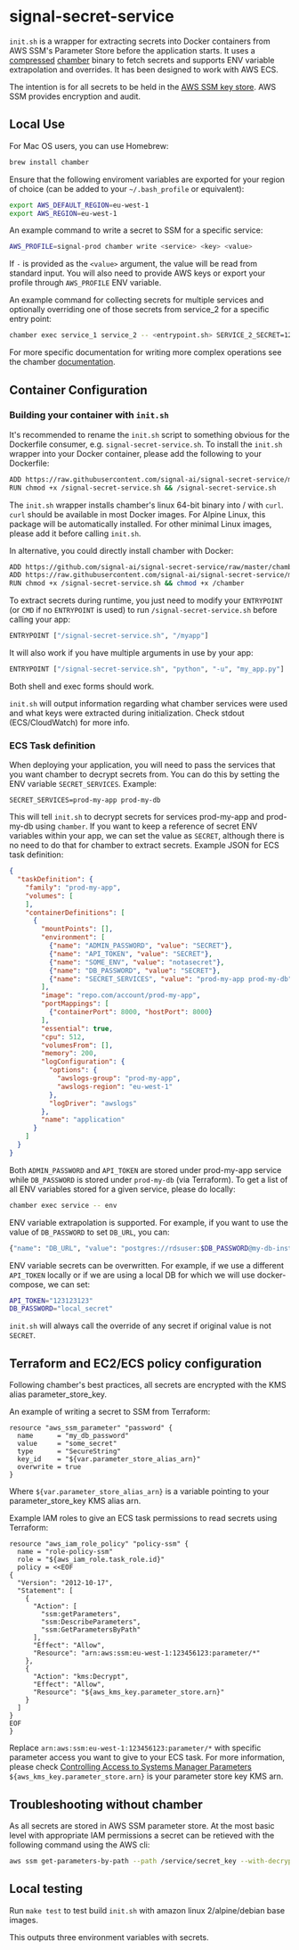 # signal-secret-service

`init.sh` is a wrapper for extracting secrets into Docker containers from AWS SSM's Parameter Store before the application starts. It uses a [compressed](https://github.com/signal-ai/signal-secret-service/tree/master/chamber-upx) [chamber](https://github.com/segmentio/chamber) binary to fetch secrets and supports ENV variable extrapolation and overrides. It has been designed to work with AWS ECS.

The intention is for all secrets to be held in the [AWS SSM key store](https://eu-west-1.console.aws.amazon.com/ec2/v2/home?region=eu-west-1#Parameters:sort=Name). AWS SSM provides encryption and audit.

## Local Use

For Mac OS users, you can use Homebrew:

```sh
brew install chamber
```

Ensure that the following enviroment variables are exported for your region of choice (can be added to your `~/.bash_profile` or equivalent):

```sh
export AWS_DEFAULT_REGION=eu-west-1
export AWS_REGION=eu-west-1
```

An example command to write a secret to SSM for a specific service:

```sh
AWS_PROFILE=signal-prod chamber write <service> <key> <value>
```

If `-` is provided as the `<value>` argument, the value will be read from standard
input. You will also need to provide AWS keys or export your profile through `AWS_PROFILE` ENV variable.

An example command for collecting secrets for multiple services and optionally overriding one of those secrets from service_2 for a specific entry point:

```sh
chamber exec service_1 service_2 -- <entrypoint.sh> SERVICE_2_SECRET=123456
```

For more specific documentation for writing more complex operations see the chamber [documentation](https://github.com/segmentio/chamber).

## Container Configuration

### Building your container with `init.sh`

It's recommended to rename the `init.sh` script to something obvious for the Dockerfile consumer, e.g. `signal-secret-service.sh`. To install the `init.sh` wrapper into your Docker container, please add the following to your Dockerfile:

```sh
ADD https://raw.githubusercontent.com/signal-ai/signal-secret-service/master/init.sh /signal-secret-service.sh
RUN chmod +x /signal-secret-service.sh && /signal-secret-service.sh
```

The `init.sh` wrapper installs chamber's linux 64-bit binary into / with `curl`. `curl` should be available in most Docker images. For Alpine Linux,
this package will be automatically installed. For other minimal Linux images, please add it before calling `init.sh`.

In alternative, you could directly install chamber with Docker:

```sh
ADD https://github.com/signal-ai/signal-secret-service/raw/master/chamber-upx/chamber-v2.8.1 /chamber
ADD https://raw.githubusercontent.com/signal-ai/signal-secret-service/master/init.sh /signal-secret-service.sh
RUN chmod +x /signal-secret-service.sh && chmod +x /chamber
```

To extract secrets during runtime, you just need to modify your `ENTRYPOINT` (or `CMD` if no `ENTRYPOINT` is used) to run `/signal-secret-service.sh` before calling your app:

```sh
ENTRYPOINT ["/signal-secret-service.sh", "/myapp"]
```

It will also work if you have multiple arguments in use by your app:

```sh
ENTRYPOINT ["/signal-secret-service.sh", "python", "-u", "my_app.py"]
```

Both shell and exec forms should work.

`init.sh` will output information regarding what chamber services were used and what keys were extracted during initialization. Check stdout (ECS/CloudWatch) for more info.

### ECS Task definition

When deploying your application, you will need to pass the services that you want chamber to decrypt secrets from. You can do this by setting the
ENV variable `SECRET_SERVICES`. Example:

`SECRET_SERVICES=prod-my-app prod-my-db`

This will tell `init.sh` to decrypt secrets for services prod-my-app and prod-my-db using `chamber`. If you want to keep a reference of secret ENV variables
within your app, we can set the value as `SECRET`, although there is no need to do that for chamber to extract secrets. Example JSON for ECS task definition:

```JSON
{
  "taskDefinition": {
    "family": "prod-my-app",
    "volumes": [
    ],
    "containerDefinitions": [
      {
        "mountPoints": [],
        "environment": [
          {"name": "ADMIN_PASSWORD", "value": "SECRET"},
          {"name": "API_TOKEN", "value": "SECRET"},
          {"name": "SOME_ENV", "value": "notasecret"},
          {"name": "DB_PASSWORD", "value": "SECRET"},
          {"name": "SECRET_SERVICES", "value": "prod-my-app prod-my-db"}
        ],
        "image": "repo.com/account/prod-my-app",
        "portMappings": [
          {"containerPort": 8000, "hostPort": 8000}
        ],
        "essential": true,
        "cpu": 512,
        "volumesFrom": [],
        "memory": 200,
        "logConfiguration": {
          "options": {
            "awslogs-group": "prod-my-app",
            "awslogs-region": "eu-west-1"
          },
          "logDriver": "awslogs"
        },
        "name": "application"
      }
    ]
  }
}
```

Both `ADMIN_PASSWORD` and `API_TOKEN` are stored under prod-my-app service while `DB_PASSWORD` is stored under `prod-my-db` (via Terraform). To
get a list of all ENV variables stored for a given service, please do locally:

```sh
chamber exec service -- env
```

ENV variable extrapolation is supported. For example, if you want to use the value of `DB_PASSWORD` to set `DB_URL`, you can:

```sh
{"name": "DB_URL", "value": "postgres://rdsuser:$DB_PASSWORD@my-db-instance/db_name"},
```

ENV variable secrets can be overwritten. For example, if we use a different `API_TOKEN` locally or if we are using a local DB for which we will
use docker-compose, we can set:

```sh
API_TOKEN="123123123"
DB_PASSWORD="local_secret"
```

`init.sh` will always call the override of any secret if original value is not `SECRET`.

## Terraform and EC2/ECS policy configuration

Following chamber's best practices, all secrets are encrypted with the KMS alias parameter_store_key.

An example of writing a secret to SSM from Terraform:

```HCL
resource "aws_ssm_parameter" "password" {
  name      = "my_db_password"
  value     = "some_secret"
  type      = "SecureString"
  key_id    = "${var.parameter_store_alias_arn}"
  overwrite = true
}
```

Where `${var.parameter_store_alias_arn}` is a variable pointing to your parameter_store_key KMS alias arn.

Example IAM roles to give an ECS task permissions to read secrets using Terraform:

```HCL
resource "aws_iam_role_policy" "policy-ssm" {
  name = "role-policy-ssm"
  role = "${aws_iam_role.task_role.id}"
  policy = <<EOF
{
  "Version": "2012-10-17",
  "Statement": [
    {
      "Action": [
        "ssm:getParameters",
        "ssm:DescribeParameters",
        "ssm:GetParametersByPath"
      ],
      "Effect": "Allow",
      "Resource": "arn:aws:ssm:eu-west-1:123456123:parameter/*"
    },
    {
      "Action": "kms:Decrypt",
      "Effect": "Allow",
      "Resource": "${aws_kms_key.parameter_store.arn}"
    }
  ]
}
EOF
}
```

Replace `arn:aws:ssm:eu-west-1:123456123:parameter/*` with specific parameter access you want to give to your ECS task. For more information, please check
[Controlling Access to Systems Manager Parameters](https://docs.aws.amazon.com/systems-manager/latest/userguide/sysman-paramstore-access.html)
`${aws_kms_key.parameter_store.arn}` is your parameter store key KMS arn.

## Troubleshooting without chamber

As all secrets are stored in AWS SSM parameter store. At the most basic level with appropriate IAM permissions a secret can be retieved with the following command using the AWS cli:

```sh
aws ssm get-parameters-by-path --path /service/secret_key --with-decryption | jq -r '.Parameters[0].Value'
```

## Local testing

Run `make test` to test build `init.sh` with amazon linux 2/alpine/debian base images.

This outputs three environment variables with secrets.
